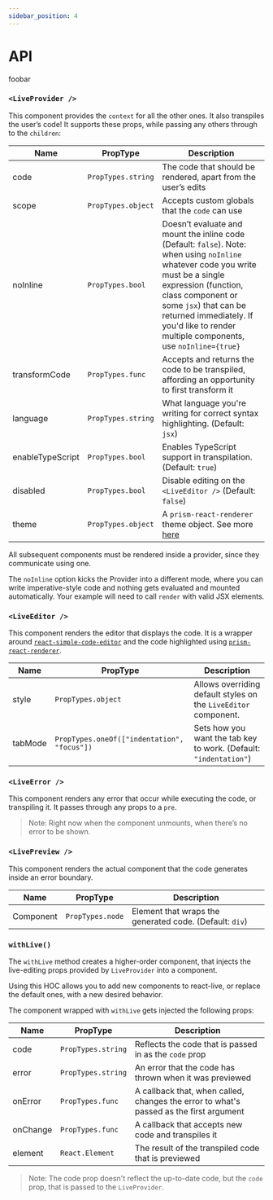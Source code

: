```yaml
---
sidebar_position: 4
---
```


# API

foobar

### `<LiveProvider />`

This component provides the `context` for all the other ones. It also transpiles the user’s code!
It supports these props, while passing any others through to the `children`:

| Name          | PropType           | Description                                                                                                                                                                                                                                                                                   |
| ------------- | ------------------ | --------------------------------------------------------------------------------------------------------------------------------------------------------------------------------------------------------------------------------------------------------------------------------------------- |
| code          | `PropTypes.string` | The code that should be rendered, apart from the user’s edits                                                                                                                                                                                                                                 |
| scope         | `PropTypes.object` | Accepts custom globals that the `code` can use                                                                                                                                                                                                                                                |
| noInline      | `PropTypes.bool`   | Doesn’t evaluate and mount the inline code (Default: `false`). Note: when using `noInline` whatever code you write must be a single expression (function, class component or some `jsx`) that can be returned immediately. If you'd like to render multiple components, use `noInline={true}` |
| transformCode | `PropTypes.func`   | Accepts and returns the code to be transpiled, affording an opportunity to first transform it                                                                                                                                                                                                 |
| language      | `PropTypes.string` | What language you're writing for correct syntax highlighting. (Default: `jsx`)                                                                                                                                                                                                                |
| enableTypeScript      | `PropTypes.bool` | Enables TypeScript support in transpilation. (Default: `true`)                                                                                                                                                                                                                |
| disabled      | `PropTypes.bool`   | Disable editing on the `<LiveEditor />` (Default: `false`)                                                                                                                                                                                                                                    |
| theme         | `PropTypes.object` | A `prism-react-renderer` theme object. See more [here](https://github.com/FormidableLabs/prism-react-renderer#theming)                                                                                                                                                                        |

All subsequent components must be rendered inside a provider, since they communicate
using one.

The `noInline` option kicks the Provider into a different mode, where you can write imperative-style
code and nothing gets evaluated and mounted automatically. Your example will need to call `render`
with valid JSX elements.

### `<LiveEditor />`

This component renders the editor that displays the code. It is a wrapper around [`react-simple-code-editor`](https://github.com/satya164/react-simple-code-editor) and the code highlighted using [`prism-react-renderer`](https://github.com/FormidableLabs/prism-react-renderer).

| Name    | PropType                                    | Description                                                       |
| ------- | ------------------------------------------- | ----------------------------------------------------------------- |
| style   | `PropTypes.object`                          | Allows overriding default styles on the `LiveEditor` component.   |
| tabMode | `PropTypes.oneOf(["indentation", "focus"])` | Sets how you want the tab key to work. (Default: `"indentation"`) |

### `<LiveError />`

This component renders any error that occur while executing the code, or transpiling it.
It passes through any props to a `pre`.

> Note: Right now when the component unmounts, when there’s no error to be shown.

### `<LivePreview />`

This component renders the actual component that the code generates inside an error boundary.

| Name      | PropType         | Description                                             |
| --------- | ---------------- | ------------------------------------------------------- |
| Component | `PropTypes.node` | Element that wraps the generated code. (Default: `div`) |

### `withLive()`

The `withLive` method creates a higher-order component, that injects the live-editing props provided
by `LiveProvider` into a component.

Using this HOC allows you to add new components to react-live, or replace the default ones, with a new
desired behavior.

The component wrapped with `withLive` gets injected the following props:

| Name     | PropType           | Description                                                                            |
| -------- | ------------------ | -------------------------------------------------------------------------------------- |
| code     | `PropTypes.string` | Reflects the code that is passed in as the `code` prop                                 |
| error    | `PropTypes.string` | An error that the code has thrown when it was previewed                                |
| onError  | `PropTypes.func`   | A callback that, when called, changes the error to what's passed as the first argument |
| onChange | `PropTypes.func`   | A callback that accepts new code and transpiles it                                     |
| element  | `React.Element`    | The result of the transpiled code that is previewed                                    |

> Note: The code prop doesn't reflect the up-to-date code, but the `code` prop, that is passed to the `LiveProvider`.
